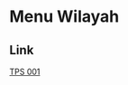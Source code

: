 # Menu Wilayah

## Link

[TPS 001](https://github.com/gigit-pemilu/pemilu-2024-17-bengkulu/tree/main/pileg-dpr/hitung-suara/sub/17-bengkulu/sub/04-kaur/sub/04-kaur-tengah/sub/2005-penyandingan/sub/001-tps)

